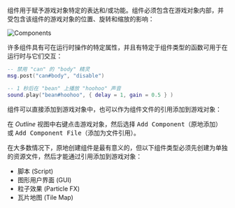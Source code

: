 组件用于赋予游戏对象特定的表达和/或功能。组件必须包含在游戏对象内部，并受包含该组件的游戏对象的位置、旋转和缩放的影响：

![Components](/shared/images/components.png)

许多组件具有可在运行时操作的特定属性，并且有特定于组件类型的函数可用于在运行时与它们交互：

```lua
-- 禁用 "can" 的 "body" 精灵
msg.post("can#body", "disable")

-- 1 秒后在 "bean" 上播放 "hoohoo" 声音
sound.play("bean#hoohoo", { delay = 1, gain = 0.5 } )
```

组件可以直接添加到游戏对象中，也可以作为组件文件的引用添加到游戏对象：

在 *Outline* 视图中<kbd>右键点击</kbd>游戏对象，然后选择 <kbd>Add Component</kbd>（原地添加）或 <kbd>Add Component File</kbd>（添加为文件引用）。

在大多数情况下，原地创建组件是最有意义的，但以下组件类型必须先创建为单独的资源文件，然后才能通过引用添加到游戏对象：

* 脚本 (Script)
* 图形用户界面 (GUI)
* 粒子效果 (Particle FX)
* 瓦片地图 (Tile Map)
